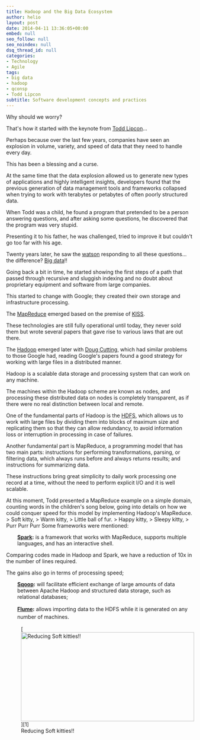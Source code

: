 ```yaml
---
title: Hadoop and the Big Data Ecosystem
author: helio
layout: post
date: 2014-04-11 13:36:05+00:00
embed: null
seo_follow: null
seo_noindex: null
dsq_thread_id: null
categories:
- Technology
- Agile
tags:
- big data
- hadoop
- qconsp
- Todd Lipcon
subtitle: Software development concepts and practices
---
```


Why should we worry?

That's how it started with the keynote from <a title="Todd Lipcon" href="https://twitter.com/tlipcon" target="_blank">Todd Lipcon</a>...

Perhaps because over the last few years, companies have seen an explosion in volume, variety, and speed of data that they need to handle every day.

This has been a blessing and a curse.

At the same time that the data explosion allowed us to generate new types of applications and highly intelligent insights, developers found that the previous generation of data management tools and frameworks collapsed when trying to work with terabytes or petabytes of often poorly structured data.

When Todd was a child, he found a program that pretended to be a person answering questions, and after asking some questions, he discovered that the program was very stupid.

Presenting it to his father, he was challenged, tried to improve it but couldn't go too far with his age.

Twenty years later, he saw the <a title="Watson" href="http://en.wikipedia.org/wiki/Watson_(computer)" target="_blank">watson</a> responding to all these questions... the difference? <a title="Big Data" href="http://en.wikipedia.org/wiki/Big_data" target="_blank">Big data</a>!!

Going back a bit in time, he started showing the first steps of a path that passed through recursive and sluggish indexing and no doubt about proprietary equipment and software from large companies.

This started to change with Google; they created their own storage and infrastructure processing.

The <a title="MapReduce" href="http://en.wikipedia.org/wiki/MapReduce" target="_blank">MapReduce</a> emerged based on the premise of <a title="Keep it simple stupid" href="http://en.wikipedia.org/wiki/KISS_principle" target="_blank">KISS</a>.

These technologies are still fully operational until today, they never sold them but wrote several papers that gave rise to various laws that are out there.

The <a title="Hadoop" href="http://hadoop.apache.org/" target="_blank">Hadoop</a> emerged later with <a title="Doug Cutting" href="https://twitter.com/cutting" target="_blank">Doug Cutting</a>, which had similar problems to those Google had, reading Google's papers found a good strategy for working with large files in a distributed manner.

Hadoop is a scalable data storage and processing system that can work on any machine.

The machines within the Hadoop scheme are known as nodes, and processing these distributed data on nodes is completely transparent, as if there were no real distinction between local and remote.

One of the fundamental parts of Hadoop is the <a title="Hadoop Distributed File System" href="http://hadoop.apache.org/docs/r1.2.1/hdfs_design.html" target="_blank">HDFS</a>, which allows us to work with large files by dividing them into blocks of maximum size and replicating them so that they can allow redundancy, to avoid information loss or interruption in processing in case of failures.

Another fundamental part is MapReduce, a programming model that has two main parts: instructions for performing transformations, parsing, or filtering data, which always runs before and always returns results; and instructions for summarizing data.

These instructions bring great simplicity to daily work processing one record at a time, without the need to perform explicit I/O and it is well scalable.

At this moment, Todd presented a MapReduce example on a simple domain, counting words in the children's song below, going into details on how we could conquer speed for this model by implementing Hadoop's MapReduce. > Soft kitty, > Warm kitty, > Little ball of fur. > Happy kitty, > Sleepy kitty, > Purr Purr Purr Some frameworks were mentioned:

<p style="padding-left: 30px">
 <strong><a title="Apache Spark" href="http://spark.apache.org/" target="_blank">Spark</a>:</strong> is a framework that works with MapReduce, supports multiple languages, and has an interactive shell.

Comparing codes made in Hadoop and Spark, we have a reduction of 10x in the number of lines required.

The gains also go in terms of processing speed;

</p>

<p style="padding-left: 30px">
 <strong><a title="Apache Sqoop" href="http://sqoop.apache.org/" target="_blank">Sqoop</a>:</strong> will facilitate efficient exchange of large amounts of data between Apache Hadoop and structured data storage, such as relational databases;
</p>

<p style="padding-left: 30px">
 <span style="line-height: 1.5em"><strong><a title="Apache Flume" href="http://flume.apache.org/" target="_blank">Flume</a>:</strong> allows importing data to the HDFS while it is generated on any number of machines.</span>
</p>
 <figure id="attachment_849" style="width: 468px" class="wp-caption aligncenter"> [<img class="size-full wp-image-849" alt="Reducing Soft kitties!!" src="/uploads/2014/04/mapreduce.jpg" width="468" height="240" srcset="/uploads/2014/04/mapreduce.jpg 468w, /uploads/2014/04/mapreduce-300x153.jpg 300w" sizes="(max-width: 468px) 100vw, 468px" />][1]<figcaption class="wp-caption-text">Reducing Soft kitties!!</figcaption></figure>

[1]: /uploads/2014/04/mapreduce.jpg